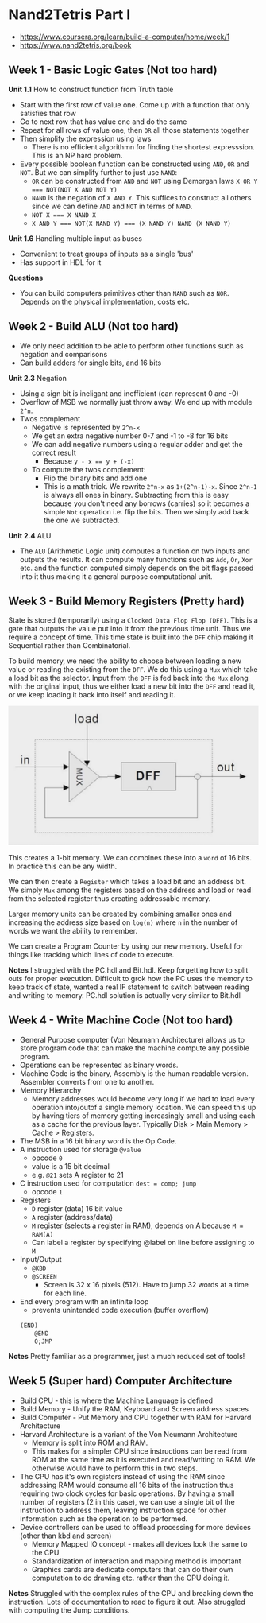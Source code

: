 # Nand2Tetris Part I

- https://www.coursera.org/learn/build-a-computer/home/week/1
- https://www.nand2tetris.org/book

## Week 1 - Basic Logic Gates (Not too hard)

**Unit 1.1** How to construct function from Truth table
- Start with the first row of value one. Come up with a function that only satisfies that row 
- Go to next row that has value one and do the same
- Repeat for all rows of value one, then `OR` all those statements together
- Then simplify the expression using laws
	- There is no efficient algorithmn for finding the shortest expresssion. This is an NP hard problem.
- Every possible boolean function can be constructed using `AND`, `OR` and `NOT`. But we can simplify further to just use `NAND`:
	-  `OR` can be constructed from `AND` and `NOT` using Demorgan laws `X OR Y === NOT(NOT X AND NOT Y)`
	- `NAND` is the negation of `X AND Y`. This suffices to construct all others since we can define `AND` and `NOT` in terms of `NAND`.
	- `NOT X === X NAND X`
	- `X AND Y === NOT(X NAND Y) === (X NAND Y) NAND (X NAND Y)`

**Unit 1.6** Handling multiple input as buses
- Convenient to treat groups of inputs as a single 'bus'
- Has support in HDL for it

**Questions**
- You can build computers primitives other than `NAND` such as `NOR`. Depends on the physical implementation, costs etc.

## Week 2 - Build ALU (Not too hard)

- We only need addition to be able to perform other functions such as negation and comparisons
- Can build adders for single bits, and 16 bits

**Unit 2.3** Negation
- Using a sign bit is ineligant and inefficient (can represent 0 and -0)
- Overflow of MSB we normally just throw away. We end up with module `2^n`.
- Twos complement
	- Negative is represented by `2^n-x`
	- We get an extra negative number 0-7 and -1 to -8 for 16 bits
	- We can add negative numbers using a regular adder and get the correct result
		- Because `y - x == y + (-x)`
	- To compute the twos complement:
		- Flip the binary bits and add one
		- This is a math trick. We rewrite `2^n-x` as `1+(2^n-1)-x`. Since `2^n-1` is always all ones in binary. Subtracting from this is easy because you don't need any borrows (carries) so it becomes a simple `Not` operation i.e. flip the bits. Then we simply add back the one we subtracted.

**Unit 2.4** ALU
- The `ALU` (Arithmetic Logic unit) computes a function on two inputs and outputs the results. It can compute many functions such as `Add`, `Or`, `Xor` etc. and the function computed simply depends on the bit flags passed into it thus making it a general purpose computational unit.


## Week 3 - Build Memory Registers (Pretty hard)

State is stored (temporarily) using a `Clocked Data Flop Flop (DFF)`. This is a gate that outputs the value put into it from the previous time unit. Thus we require a concept of time. This time state is built into the `DFF` chip making it Sequential rather than Combinatorial.

To build memory, we need the ability to choose between loading a new value or reading the existing from the `DFF`. We do this using a `Mux` which take a load bit as the selector. Input from the `DFF` is fed back into the `Mux` along with the original input, thus we either load a new bit into the `DFF` and read it, or we keep loading it back into itself and reading it. 

![Bit Implementation](bit-implementation.png)

This creates a 1-bit memory. We can combines these into a `word` of 16 bits. In practice this can be any width.

We can then create a `Register` which takes a load bit and an address bit. We simply `Mux` among the registers based on the address and load or read from the selected register thus creating addressable memory.

Larger memory units can be created by combining smaller ones and increasing the address size based on `log(n)` where `n` in the number of words we want the ability to remember.

We can create a Program Counter by using our new memory. Useful for things like tracking which lines of code to execute.

**Notes**
I struggled with the PC.hdl and Bit.hdl. Keep forgetting how to split outs for proper execution. Difficult to grok how the PC uses the memory to keep track of state, wanted a real IF statement to switch between reading and writing to memory.  PC.hdl solution is actually very similar to Bit.hdl

## Week 4 - Write Machine Code (Not too hard)

- General Purpose computer (Von Neumann Architecture) allows us to store program code that can make the machine compute any possible program.
- Operations can be represented as binary words.
- Machine Code is the binary, Assembly is the human readable version. Assembler converts from one to another.
- Memory Hierarchy
	- Memory addresses would become very long if we had to load every operation into/outof a single memory location. We can speed this up by having tiers of memory getting increasingly small and using each as a cache for the previous layer. Typically Disk > Main Memory > Cache > Registers.
- The MSB in a 16 bit binary word is the Op Code.
- A instruction used for storage `@value`
	- opcode `0`
	- value is a 15 bit decimal
	- e.g. `@21` sets A register to 21
- C instruction used for computation `dest = comp; jump`
	- opcode `1`
- Registers
	- `D` register (data) 16 bit value
	- `A` register (address/data) 
	- `M` register (selects a register in RAM), depends on A because `M = RAM(A)`
	- Can label a register by specifying @label on line before assigning to `M`
- Input/Output
	- `@KBD`
	- `@SCREEN`
		- Screen is 32 x 16 pixels (512). Have to jump 32 words at a time for each line.
- End every program with an infinite loop
	- prevents unintended code execution (buffer overflow)
	```
	(END)
		@END
		0;JMP
	```
**Notes**
Pretty familiar as a programmer, just a much reduced set of tools! 

## Week 5 (Super hard) Computer Architecture

- Build CPU - this is where the Machine Language is defined
- Build Memory - Unify the RAM, Keyboard and Screen address spaces
- Build Computer - Put Memory and CPU together with RAM for Harvard Architecture
- Harvard Architecture is a variant of the Von Neumann Architecture
	- Memory is split into ROM and RAM.
	- This makes for a simpler CPU since instructions can be read from ROM at the same time as it is executed and read/writing to RAM. We otherwise would have to perform this in two steps.
- The CPU has it's own registers instead of using the RAM since addressing RAM would consume all 16 bits of the instruction thus requiring two clock cycles for basic operations. By having a small number of registers (2 in this case), we can use a single bit of the instruction to address them, leaving instruction space for other information such as the operation to be performed.
- Device controllers can be used to offload processing for more devices (other than kbd and screen)
	- Memory Mapped IO concept - makes all devices look the same to the CPU
	- Standardization of interaction and mapping method is important
	- Graphics cards are dedicate computers that can do their own computation to do drawing etc. rather than the CPU doing it.


**Notes**
Struggled with the complex rules of the CPU and breaking down the instruction. Lots of documentation to read to figure it out. Also struggled with computing the Jump conditions.